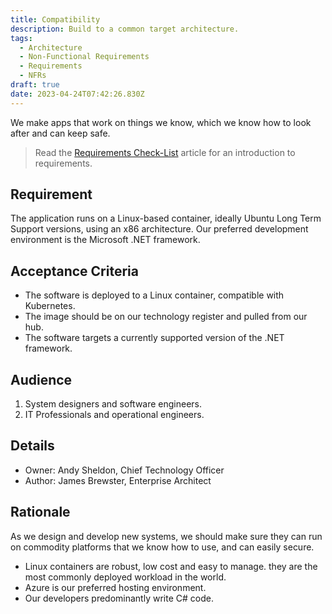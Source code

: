 ```yaml
---
title: Compatibility
description: Build to a common target architecture.
tags:
  - Architecture
  - Non-Functional Requirements
  - Requirements
  - NFRs
draft: true
date: 2023-04-24T07:42:26.830Z
---
```


We make apps that work on things we know, which we know how to look after and can keep safe.

> Read the [Requirements Check-List](xref:requirements-checklist) article for an introduction to requirements.

## Requirement

The application runs on a Linux-based container, ideally Ubuntu Long Term Support versions, using an x86 architecture. Our preferred development environment is the Microsoft .NET framework.

## Acceptance Criteria

* The software is deployed to a Linux container, compatible with Kubernetes.
* The image should be on our technology register and pulled from our hub.
* The software targets a currently supported version of the .NET framework.

## Audience

  1. System designers and software engineers.
  2. IT Professionals and operational engineers.

## Details

* Owner: Andy Sheldon, Chief Technology Officer
* Author: James Brewster, Enterprise Architect

## Rationale

As we design and develop new systems, we should make sure they can run on commodity platforms that we know how to use, and can easily secure.

* Linux containers are robust, low cost and easy to manage. they are the most commonly deployed workload in the world.
* Azure is our preferred hosting environment.
* Our developers predominantly write C# code.
